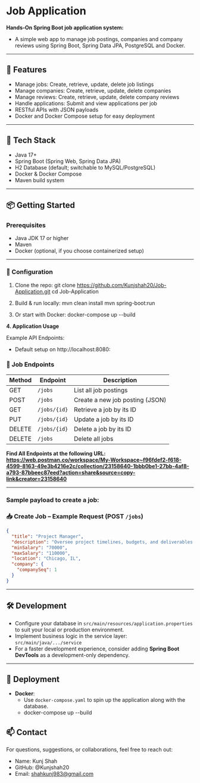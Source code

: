 # Job Application

**Hands‑On Spring Boot job application system:**
- A simple web app to manage job postings, companies and company reviews using Spring Boot, Spring Data JPA, PostgreSQL and Docker.

---

## 🚀 Features

- Manage jobs: Create, retrieve, update, delete job listings
- Manage companies: Create, retrieve, update, delete companies
- Manage reviews: Create, retrieve, update, delete company reviews
- Handle applications: Submit and view applications per job  
- RESTful APIs with JSON payloads
- Docker and Docker Compose setup for easy deployment

---

## 🧱 Tech Stack

- Java 17+  
- Spring Boot (Spring Web, Spring Data JPA)  
- H2 Database (default; switchable to MySQL/PostgreSQL)  
- Docker & Docker Compose
- Maven build system

---

## 📦 Getting Started

### Prerequisites

- Java JDK 17 or higher  
- Maven  
- Docker (optional, if you choose containerized setup)
---
### 🔧 Configuration

1. Clone the repo:
   git clone https://github.com/Kunjshah20/Job-Application.git
   cd Job-Application

2. Build & run locally:
   mvn clean install
   mvn spring-boot:run

3. Or start with Docker:
   docker-compose up --build

**4. Application Usage**

Example API Endpoints:
- Default setup on http://localhost:8080:

### 📘 Job Endpoints

| Method | Endpoint       | Description                      |
|--------|----------------|----------------------------------|
| GET    | `/jobs`        | List all job postings            |
| POST   | `/jobs`        | Create a new job posting (JSON)  |
| GET    | `/jobs/{id}`   | Retrieve a job by its ID         |
| PUT    | `/jobs/{id}`   | Update a job by its ID           |
| DELETE | `/jobs/{id}`   | Delete a job by its ID           |
| DELETE | `/jobs`        | Delete all jobs                  |

**Find All Endpoints at the following URL: https://web.postman.co/workspace/My-Workspace~f96fdef2-f618-4599-8163-49e3b4216e2c/collection/23158640-1bbb0be1-27bb-4af8-a793-87bbeec87eed?action=share&source=copy-link&creator=23158640**

---
### Sample payload to create a job: 
### 📥 Create Job – Example Request (POST `/jobs`)

```json
{
  "title": "Project Manager",
  "description": "Oversee project timelines, budgets, and deliverables across teams.",
  "minSalary": "70000",
  "maxSalary": "110000",
  "location": "Chicago, IL",
  "company": {
    "companySeq": 1
  }
}
```
---
## 🛠️ Development

- Configure your database in `src/main/resources/application.properties` to suit your local or production environment.
- Implement business logic in the service layer:  
  `src/main/java/.../service`
- For a faster development experience, consider adding **Spring Boot DevTools** as a development-only dependency.

---

## 🚢 Deployment

- **Docker**:  
  - Use `docker-compose.yaml` to spin up the application along with the database.
  - docker-compose up --build

## 📫 Contact
For questions, suggestions, or collaborations, feel free to reach out:

- Name: Kunj Shah
- GitHub: @Kunjshah20
- Email: shahkunj983@gmail.com
